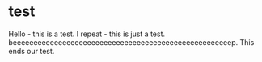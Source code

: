 # test

Hello - this is a test. I repeat - this is just a test.
beeeeeeeeeeeeeeeeeeeeeeeeeeeeeeeeeeeeeeeeeeeeeeeeeeeeep.
This ends our test.
